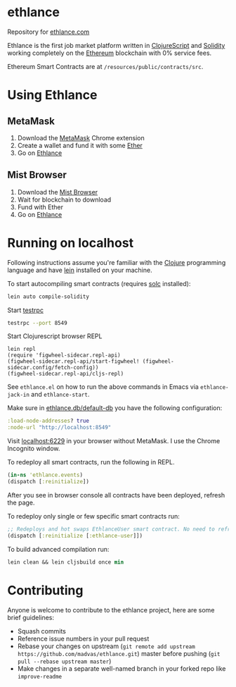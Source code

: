 # ethlance

Repository for [ethlance.com](http://ethlance.com) 

Ethlance is the first job market platform written in [ClojureScript](https://clojurescript.org/) and [Solidity](https://solidity.readthedocs.io/en/develop/) working completely on the [Ethereum](https://ethereum.org/) blockchain with 0% service fees.

Ethereum Smart Contracts are at `/resources/public/contracts/src`.

# Using Ethlance

## MetaMask

1. Download the [MetaMask](https://metamask.io/) Chrome extension
2. Create a wallet and fund it with some [Ether](https://ethereum.stackexchange.com/questions/1915/how-do-i-buy-ethereum-with-usd)
3. Go on [Ethlance](http://ethlance.com/)

## Mist Browser

1. Download the [Mist Browser](https://github.com/ethereum/mist)
2. Wait for blockchain to download
3. Fund with Ether
4. Go on [Ethlance](http://ethlance.com/)

# Running on localhost

Following instructions assume you're familiar with the [Clojure](https://clojure.org/) programming language and have [lein](https://leiningen.org/) installed on your machine.

To start autocompiling smart contracts (requires [solc](https://github.com/ethereum/solidity) installed):
```bash
lein auto compile-solidity
```

Start [testrpc](https://github.com/ethereumjs/testrpc)
```bash
testrpc --port 8549
```
Start Clojurescript browser REPL
```
lein repl
(require 'figwheel-sidecar.repl-api)
(figwheel-sidecar.repl-api/start-figwheel! (figwheel-sidecar.config/fetch-config))
(figwheel-sidecar.repl-api/cljs-repl)
```

See `ethlance.el` on how to run the above commands in Emacs via `ethlance-jack-in` and `ethlance-start`.

Make sure in [ethlance.db/default-db](https://github.com/madvas/ethlance/blob/master/src/cljs/ethlance/db.cljs) you have the following configuration:
```clojure
:load-node-addresses? true
:node-url "http://localhost:8549"
```
Visit [localhost:6229](http://localhost:6229/) in your browser without MetaMask. I use the Chrome Incognito window. 

To redeploy all smart contracts, run the following in REPL.
```clojure
(in-ns 'ethlance.events)
(dispatch [:reinitialize])
```
After you see in browser console all contracts have been deployed, refresh the page.

To redeploy only single or few specific smart contracts run:
```clojure
;; Redeploys and hot swaps EthlanceUser smart contract. No need to refresh page.
(dispatch [:reinitialize [:ethlance-user]])
```

To build advanced compilation run:
```clojure
lein clean && lein cljsbuild once min
```

# Contributing

Anyone is welcome to contribute to the ethlance project, here are some brief guidelines:

* Squash commits
* Reference issue numbers in your pull request
* Rebase your changes on upstream (```git remote add upstream https://github.com/madvas/ethlance.git```) master before pushing (```git pull --rebase upstream master```)
* Make changes in a separate well-named branch in your forked repo like ```improve-readme```
